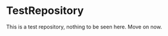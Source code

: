 TestRepository
==============

This is a test repository, nothing to be seen here. Move on now.  
 
 
   
   
   
      
                
          
            
             
          
       
      
       
    
     
    
  
  
 
 
 
